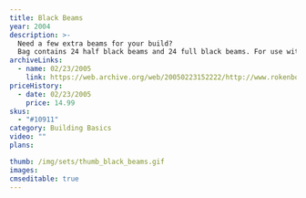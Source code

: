 ```yaml
---
title: Black Beams
year: 2004
description: >-
  Need a few extra beams for your build?
  Bag contains 24 half black beams and 24 full black beams. For use with any Rokenbok build. 48 piece total.
archiveLinks:
  - name: 02/23/2005
    link: https://web.archive.org/web/20050223152222/http://www.rokenbok.com/catalog/pd_bb_10911.html
priceHistory:
  - date: 02/23/2005
    price: 14.99
skus:
  - "#10911"
category: Building Basics
video: ""
plans:

thumb: /img/sets/thumb_black_beams.gif
images:
cmseditable: true
---
```

